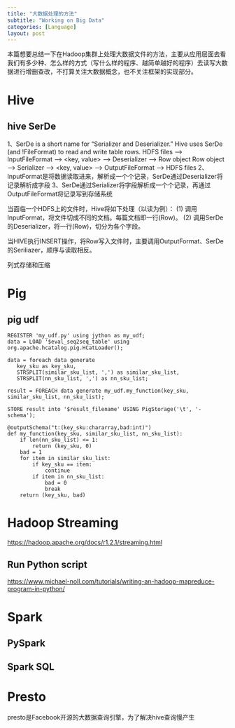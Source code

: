 ```yaml
---
title: "大数据处理的方法"
subtitle: "Working on Big Data"
categories: [Language]
layout: post
---
```


本篇想要总结一下在Hadoop集群上处理大数据文件的方法，主要从应用层面去看我们有多少种、怎么样的方式（写什么样的程序、越简单越好的程序）去读写大数据进行增删查改，不打算关注大数据概念，也不关注框架的实现部分。


# Hive

## hive SerDe
1、SerDe is a short name for “Serializer and Deserializer.”
Hive uses SerDe (and !FileFormat) to read and write table rows.
HDFS files –> InputFileFormat –> <key, value> –> Deserializer –> Row object
Row object –> Serializer –> <key, value> –> OutputFileFormat –> HDFS files
2、InputFormat是将数据读取进来，解析成一个个记录，SerDe通过Deserializer将记录解析成字段
3、SerDe通过Serializer将字段解析成一个个记录，再通过OutputFileFormat将记录写到存储系统

当面临一个HDFS上的文件时，Hive将如下处理（以读为例）：
(1) 调用InputFormat，将文件切成不同的文档。每篇文档即一行(Row)。
(2) 调用SerDe的Deserializer，将一行(Row)，切分为各个字段。

当HIVE执行INSERT操作，将Row写入文件时，主要调用OutputFormat、SerDe的Seriliazer，顺序与读取相反。

列式存储和压缩


# Pig


## pig udf
```
REGISTER 'my_udf.py' using jython as my_udf;
data = LOAD '$eval_seq2seq_table' using org.apache.hcatalog.pig.HCatLoader();

data = foreach data generate
   key_sku as key_sku,
   STRSPLIT(similar_sku_list, ',') as similar_sku_list,
   STRSPLIT(nn_sku_list, ',') as nn_sku_list;

result = FOREACH data generate my_udf.my_function(key_sku, similar_sku_list, nn_sku_list);

STORE result into '$result_filename' USING PigStorage('\t', '-schema');
```

```
@outputSchema("t:(key_sku:chararray,bad:int)")
def my_function(key_sku, similar_sku_list, nn_sku_list):
    if len(nn_sku_list) <= 1:
        return (key_sku, 0)
    bad = 1
    for item in similar_sku_list:
        if key_sku == item:
            continue
        if item in nn_sku_list:
            bad = 0
            break
    return (key_sku, bad) 
```

# Hadoop Streaming

https://hadoop.apache.org/docs/r1.2.1/streaming.html


## Run Python script

https://www.michael-noll.com/tutorials/writing-an-hadoop-mapreduce-program-in-python/



# Spark 

## PySpark

## Spark SQL



# Presto

presto是Facebook开源的大数据查询引擎，为了解决hive查询慢产生
